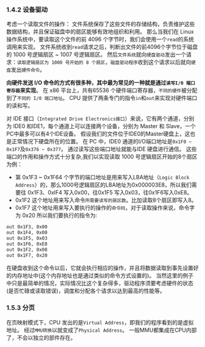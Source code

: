

### 1.4.2 设备驱动
考虑一个读取文件的操作：
文件系统保存了这些文件的存储结构，负责维护这些数据结构，并且保证磁盘中的扇区能够有效地组织和利用。
那么当我们在 Linux 操作系统中，要读取这个文件的前 4096 个字节时，我们会使用一个`read`的系统调用来实现。
文件系统收到`read`请求之后，判断出文件的前4096个字节位于磁盘的 1000 号逻辑扇区 ~ 1007 号逻辑扇区。
然后`文件系统`就向`硬盘驱动`发出一个请求：`读取逻辑扇区为 1000 号开始的 8 个扇区`，`磁盘驱动程序`收到这个请求以后就向`硬盘`发出`硬件命令`。

**向硬件发送 I/O 命令的方式有很多种，其中最为常见的一种就是通过`读写I/0 端口寄存器`来实现**。
在 x86 平台上，共有65536 个硬件端口寄存器，`不同的硬件`被分配到了`不同的 I/0 端口地址`。
CPU 提供了两条专门的指令`in`和`out`来实现对硬件端口的读和写。

对 IDE 接口（`Integrated Drive Electronics接口`）来说，它有两个通道，分别为 IDE0 和IDE1，每个通道上可以连接两个设备，分别为 Master 和 Slave，一个PC中最多可以有4个IDE设备。
假设我们的文件位于IDE0的Master硬盘上，这也是正常情况下硬盘所在的位置。
在 PC 中，IDE0 通道的I/O端口地址是`0x1F0 ~ 0x1F7`及`0x376 ~ 0x377`。
通过读写这些端口地址就能与IDE 硬盘进行通信。
这些端口的作用和操作方式十分复杂,我们以实现读取 1000 号逻辑扇区开始的8个扇区为例：
- 第 0x1F3 ~ 0x1F64 个字节的端口地址是用来写入LBA地址（`Logic Block Address`）的，那么1000号逻辑扇区的LBA地址为0x000003E8，所以我们需要往 0x1F3、0xlF4 写入0x00，往0x1F5 写入0x03，往0x1F6写入0xE8。
- 0x1F2 这个地址用来写入命令`所需要读写的扇区数`。比加读取8个扇区即写入8。
- 0x1F7 这个地址用来写入要执行的操作的`命令码`，对于读取操作来说，命令字为 0x20
所以我们要执行的指令为:
```sh
out 0x1F3, 0x00
out 0x1F4, 0x00
out 0x1F5, 0x03
out 0x1F6, 0xE8
out 0x1F2, 0x08
out 0x1F7, 0x20
```

在硬盘收到这个命令以后，它就会执行相应的操作，并且将数据读取到事先设置好的内存地址中(这个内存地址也是通过类似的命令方式设置的)。
当然这里的例子中只是最简单的情况，实际情况比这个复杂得多，驱动程序须要考虑硬件的状态(是否忙碌或读取错误)，调度和分配各个请求以达到最高的性能等。






### 1.5.3 分页

在页映射模式下，CPU 发出的是`Virtual Address`，即我们的程序看到的是虚拟地址。
经过`MMU转换`以就变成了`Physical Address`。
一般MMU都集成在CPU内部了，不会以独立的部件存在。











